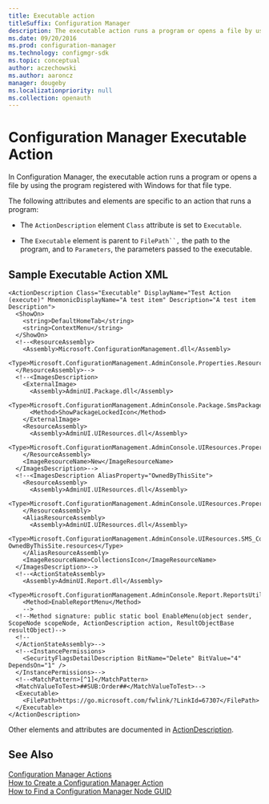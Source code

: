 ```yaml
---
title: Executable action
titleSuffix: Configuration Manager
description: The executable action runs a program or opens a file by using the program registered with Windows for that file type.
ms.date: 09/20/2016
ms.prod: configuration-manager
ms.technology: configmgr-sdk
ms.topic: conceptual
author: aczechowski
ms.author: aaroncz
manager: dougeby
ms.localizationpriority: null
ms.collection: openauth
---
```


# Configuration Manager Executable Action
In Configuration Manager, the executable action runs a program or opens a file by using the program registered with Windows for that file type.  

 The following attributes and elements are specific to an action that runs a program:  

-   The `ActionDescription` element `Class` attribute is set to `Executable`.  

-   The `Executable` element is parent to `FilePath``,` the path to the program, and to `Parameters`, the parameters passed to the executable.  

## Sample Executable Action XML  

```  
<ActionDescription Class="Executable" DisplayName="Test Action (execute)" MnemonicDisplayName="A test item" Description="A test item Description">
  <ShowOn>
    <string>DefaultHomeTab</string>
    <string>ContextMenu</string>
  </ShowOn>
  <!--<ResourceAssembly>
    <Assembly>Microsoft.ConfigurationManagement.dll</Assembly>
    <Type>Microsoft.ConfigurationManagement.AdminConsole.Properties.Resources.resources</Type>
  </ResourceAssembly>-->
  <!--<ImagesDescription>
    <ExternalImage>
      <Assembly>AdminUI.Package.dll</Assembly>
      <Type>Microsoft.ConfigurationManagement.AdminConsole.Package.SmsPackageUtils</Type>
      <Method>ShowPackageLockedIcon</Method>
    </ExternalImage>
    <ResourceAssembly>
      <Assembly>AdminUI.UIResources.dll</Assembly>
      <Type>Microsoft.ConfigurationManagement.AdminConsole.UIResources.Properties.Resources.resources</Type>
    </ResourceAssembly>
    <ImageResourceName>New</ImageResourceName>
  </ImagesDescription>-->
  <!--<ImagesDescription AliasProperty="OwnedByThisSite">
    <ResourceAssembly>
      <Assembly>AdminUI.UIResources.dll</Assembly>
      <Type>Microsoft.ConfigurationManagement.AdminConsole.UIResources.Properties.Resources.resources</Type>
    </ResourceAssembly>
    <AliasResourceAssembly>
      <Assembly>AdminUI.UIResources.dll</Assembly>
      <Type>Microsoft.ConfigurationManagement.AdminConsole.UIResources.SMS_Collection-OwnedByThisSite.resources</Type>
    </AliasResourceAssembly>
    <ImageResourceName>CollectionsIcon</ImageResourceName>
  </ImagesDescription>-->
  <!--<ActionStateAssembly>
    <Assembly>AdminUI.Report.dll</Assembly>
    <Type>Microsoft.ConfigurationManagement.AdminConsole.Report.ReportsUtilityClass</Type>
    <Method>EnableReportMenu</Method>
    -->
  <!--Method signature: public static bool EnableMenu(object sender, ScopeNode scopeNode, ActionDescription action, ResultObjectBase resultObject)-->
  <!--
  </ActionStateAssembly>-->
  <!--<InstancePermissions>
    <SecurityFlagsDetailDescription BitName="Delete" BitValue="4" DependsOn="1" />
  </InstancePermissions>-->
  <!--<MatchPattern>[^1]</MatchPattern>
  <MatchValueToTest>##SUB:Order##</MatchValueToTest>-->
  <Executable>
    <FilePath>https://go.microsoft.com/fwlink/?LinkId=67307</FilePath>
  </Executable>
</ActionDescription>
```  

 Other elements and attributes are documented in [ActionDescription](/previous-versions/system-center/developer/cc147252(v=msdn.10)).  

## See Also  
 [Configuration Manager Actions](../../../../develop/core/servers/console/configuration-manager-actions.md)   
 [How to Create a Configuration Manager Action](../../../../develop/core/servers/console/how-to-create-a-configuration-manager-action.md)   
 [How to Find a Configuration Manager Node GUID](../../../../develop/core/servers/console/how-to-find-a-configuration-manager-console-node-guid.md)
